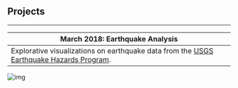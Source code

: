 ## Projects
___


|**March 2018: Earthquake Analysis**|
|-----|
|Explorative visualizations on earthquake data from the [USGS Earthquake Hazards Program](https://earthquake.usgs.gov "USGS Earthquake Hazards Program").|../
![img](../Earthquakes/img/by_hemisphere_all.png)